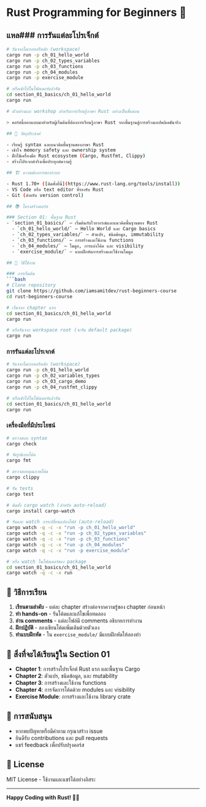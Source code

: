 # Rust Programming for Beginners 🦀

## แหล### การรันแต่ละโปรเจ็กต์
```bash
# รันจากไดเรกทอรีหลัก (workspace)
cargo run -p ch_01_hello_world
cargo run -p ch_02_types_variables
cargo run -p ch_03_functions
cargo run -p ch_04_modules
cargo run -p exercise_module

# หรือเข้าไปในโฟลเดอร์แล้วรัน
cd section_01_basics/ch_01_hello_world
cargo run

# ตัวอย่างและ workshop สำหรับการเรียนรู้ภาษา Rust อย่างเป็นขั้นตอน

> คอร์สนี้ออกแบบมาสำหรับผู้เริ่มต้นที่ต้องการเรียนรู้ภาษา Rust จากพื้นฐานสู่การสร้างแอปพลิเคชันจริง

## 🎯 วัตถุประสงค์

- เรียนรู้ syntax และแนวคิดพื้นฐานของภาษา Rust
- เข้าใจ memory safety และ ownership system
- ฝึกใช้เครื่องมือ Rust ecosystem (Cargo, Rustfmt, Clippy)
- สร้างโปรเจกต์จริงเพื่อประยุกต์ความรู้

## 🏗️ ความต้องการของระบบ

- Rust 1.70+ ([ติดตั้งที่นี่](https://www.rust-lang.org/tools/install))
- VS Code หรือ text editor ที่รองรับ Rust
- Git (สำหรับ version control)

## 📚 โครงสร้างคอร์ส

### Section 01: พื้นฐาน Rust
- `section_01_basics/` – เริ่มต้นกับไวยากรณ์และแนวคิดพื้นฐานของ Rust
  - `ch_01_hello_world/` – Hello World และ Cargo basics
  - `ch_02_types_variables/` – ตัวแปร, ชนิดข้อมูล, immutability
  - `ch_03_functions/` – การสร้างและใช้งาน functions
  - `ch_04_modules/` – โมดูล, การแบ่งโค้ด และ visibility
  - `exercise_module/` – แบบฝึกหัดการสร้างและใช้งานโมดูล

## 🚀 วิธีใช้งาน

### การเริ่มต้น
```bash
# Clone repository
git clone https://github.com/iamsamitdev/rust-beginners-course
cd rust-beginners-course

# เริ่มจาก chapter แรก
cd section_01_basics/ch_01_hello_world
cargo run

# หรือรันจาก workspace root (จะรัน default package)
cargo run
```

### การรันแต่ละโปรเจกต์
```bash
# รันจากไดเรกทอรีหลัก (workspace)
cargo run -p ch_01_hello_world
cargo run -p ch_02_variables_types
cargo run -p ch_03_cargo_demo
cargo run -p ch_04_rustfmt_clippy

# หรือเข้าไปในโฟลเดอร์แล้วรัน
cd section_01_basics/ch_01_hello_world
cargo run
```

### เครื่องมือที่มีประโยชน์
```bash
# ตรวจสอบ syntax
cargo check

# จัดรูปแบบโค้ด
cargo fmt

# ตรวจสอบคุณภาพโค้ด
cargo clippy

# รัน tests
cargo test

# ติดตั้ง cargo watch (สำหรับ auto-reload)
cargo install cargo-watch

# รันและ watch การเปลี่ยนแปลงไฟล์ (auto-reload)
cargo watch -q -c -x "run -p ch_01_hello_world"
cargo watch -q -c -x "run -p ch_02_types_variables"
cargo watch -q -c -x "run -p ch_03_functions"
cargo watch -q -c -x "run -p ch_04_modules"
cargo watch -q -c -x "run -p exercise_module"

# หรือ watch ในโฟลเดอร์ของ package
cd section_01_basics/ch_01_hello_world
cargo watch -q -c -x run
```

## 📖 วิธีการเรียน

1. **เรียนตามลำดับ** - แต่ละ chapter สร้างต่อจากความรู้ของ chapter ก่อนหน้า
2. **ทำ hands-on** - รันโค้ดและแก้ไขเพื่อทดลอง
3. **อ่าน comments** - แต่ละไฟล์มี comments อธิบายการทำงาน
4. **ฝึกปฏิบัติ** - ลองเขียนโค้ดเพิ่มเติมด้วยตัวเอง
5. **ทำแบบฝึกหัด** - ใน `exercise_module/` มีแบบฝึกหัดให้ลองทำ

## 🎯 สิ่งที่จะได้เรียนรู้ใน Section 01

- **Chapter 1**: การสร้างโปรเจ็กต์ Rust แรก และพื้นฐาน Cargo
- **Chapter 2**: ตัวแปร, ชนิดข้อมูล, และ mutability
- **Chapter 3**: การสร้างและใช้งาน functions
- **Chapter 4**: การจัดการโค้ดด้วย modules และ visibility
- **Exercise Module**: การสร้างและใช้งาน library crate

## 🤝 การสนับสนุน

- หากพบปัญหาหรือมีคำถาม กรุณาสร้าง issue
- ยินดีรับ contributions และ pull requests
- แชร์ feedback เพื่อปรับปรุงคอร์ส

## 📝 License

MIT License - ใช้งานและแชร์ได้อย่างอิสระ

---

**Happy Coding with Rust! 🦀✨**
